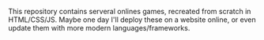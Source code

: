 This repository contains serveral onlines games, recreated from scratch in HTML/CSS/JS. Maybe one day I'll deploy these on a website online, or even update them with more modern languages/frameworks.
